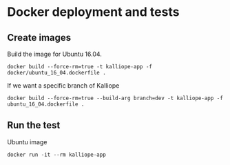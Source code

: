 # Docker deployment and tests

## Create images

Build the image for Ubuntu 16.04.
```
docker build --force-rm=true -t kalliope-app -f docker/ubuntu_16_04.dockerfile .
```

If we want a specific branch of Kalliope
```
docker build --force-rm=true --build-arg branch=dev -t kalliope-app -f ubuntu_16_04.dockerfile .
```

## Run the test

Ubuntu image
```
docker run -it --rm kalliope-app
```